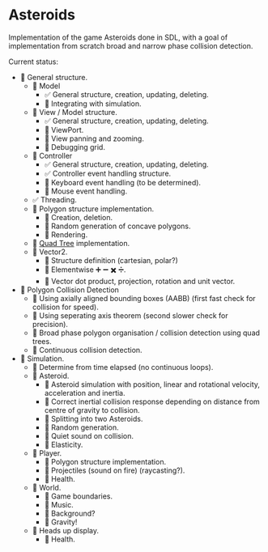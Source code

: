# Asteroids
Implementation of the game Asteroids done in SDL, with a goal of implementation from scratch broad and narrow phase collision detection.

Current status:
- :arrows_counterclockwise: General structure.
    - :arrows_counterclockwise: Model
        - :white_check_mark: General structure, creation, updating, deleting.
        - :black_square_button: Integrating with simulation.
    - :arrows_counterclockwise: View / Model structure.
        - :white_check_mark: General structure, creation, updating, deleting.
        - :arrows_counterclockwise: ViewPort.
        - :arrows_counterclockwise: View panning and zooming.
        - :black_square_button: Debugging grid.
    - :arrows_counterclockwise: Controller
        - :white_check_mark: General structure, creation, updating, deleting.
        - :white_check_mark: Controller event handling structure.
        - :black_square_button: Keyboard event handling (to be determined).
        - :black_square_button: Mouse event handling.
    - :white_check_mark: Threading.
    - :arrows_counterclockwise: Polygon structure implementation.
        - :arrows_counterclockwise: Creation, deletion.
        - :black_square_button: Random generation of concave polygons.
        - :black_square_button: Rendering.
    - :black_square_button: [Quad Tree](https://en.wikipedia.org/wiki/Quadtree) implementation.
    - :arrows_counterclockwise: Vector2.
        - :black_square_button: Structure definition (cartesian, polar?)
        - :black_square_button: Elementwise :heavy_plus_sign: :heavy_minus_sign: :heavy_multiplication_x: :heavy_division_sign:.
        - :black_square_button: Vector dot product, projection, rotation and unit vector.
- :black_square_button: Polygon Collision Detection
    - :arrows_counterclockwise: Using axially aligned bounding boxes (AABB) (first fast check for collision for speed).
    - :arrows_counterclockwise: Using seperating axis theorem (second slower check for precision).
    - :black_square_button: Broad phase polygon organisation / collision detection using quad trees.
    - :black_square_button: Continuous collision detection.
- :black_square_button: Simulation.
    - :black_square_button: Determine from time elapsed (no continuous loops).
    - :black_square_button: Asteroid.
        - :black_square_button: Asteroid simulation with position, linear and rotational velocity, acceleration and inertia.
        - :black_square_button: Correct inertial collision response depending on distance from centre of gravity to collision.
        - :black_square_button: Splitting into two Asteroids.
        - :black_square_button: Random generation.
        - :black_square_button: Quiet sound on collision.
        - :black_square_button: Elasticity.
    - :black_square_button: Player.
        - :black_square_button: Polygon structure implementation.
        - :black_square_button: Projectiles (sound on fire) (raycasting?).
        - :black_square_button: Health.
    - :black_square_button: World.
        - :black_square_button: Game boundaries.
        - :black_square_button: Music.
        - :black_square_button: Background?
        - :black_square_button: Gravity!
    - :black_square_button: Heads up display.
        - :black_square_button: Health.
